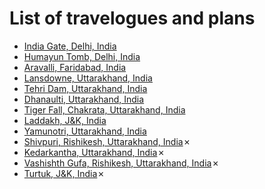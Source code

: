 # List of travelogues and plans

-	[India Gate, Delhi, India](august-2017/README.md)
-	[Humayun Tomb, Delhi, India](june-2017/README.md)
-	[Aravalli, Faridabad, India](may-2017/README.md)
-	[Lansdowne, Uttarakhand, India](july-2017/README.md)
-	[Tehri Dam, Uttarakhand, India](september-2017/README.md)
-	[Dhanaulti, Uttarakhand, India](october-2017/README.md)
-	[Tiger Fall, Chakrata, Uttarakhand, India](march-2018/README.md)
-	[Laddakh, J&K, India](september-2018/README.md)
-	[Yamunotri, Uttarakhand, India](october-2018/README.md)
-	[Shivpuri, Rishikesh, Uttarakhand, India](may-2018/README.md)✗
-	[Kedarkantha, Uttarakhand, India](january-2019/README.md)✗
-	[Vashishth Gufa, Rishikesh, Uttarakhand, India](february-2019/README.md)✗
-	[Turtuk, J&K, India](june-2019/README.md)✗